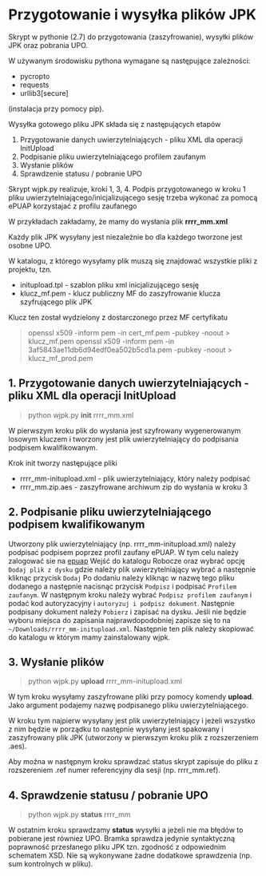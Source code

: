 # Przygotowanie i wysyłka plików JPK

Skrypt w pythonie (2.7) do przygotowania (zaszyfrowanie), wysyłki plików JPK oraz pobrania UPO.

W używanym środowisku pythona wymagane są następujące zależności:

* pycropto
* requests
* urllib3[secure]

(instalacja przy pomocy pip).

Wysyłka gotowego pliku JPK składa się z następujących etapów

1. Przygotowanie danych uwierzytelniających - pliku XML dla operacji InitUpload
2. Podpisanie pliku uwierzytelniającego profilem zaufanym
3. Wysłanie plików
4. Sprawdzenie statusu / pobranie UPO

Skrypt wjpk.py realizuje, kroki 1, 3, 4. Podpis przygotowanego w kroku 1 pliku uwierzytelniającego/inicjalizującego sesję trzeba wykonać za pomocą ePUAP korzystajać z profilu zaufanego

W przykładach zakładamy, że mamy do wysłania plik **rrrr_mm.xml**

Każdy plik JPK wysyłany jest niezależnie bo dla każdego tworzone jest osobne UPO.

W katalogu, z którego wysyłamy plik muszą się znajdować wszystkie pliki z projektu, tzn.

* initupload.tpl - szablon pliku xml inicjalizującego sesję
* klucz_mf.pem - klucz publiczny MF do zaszyfrowanie klucza szyfrującego plik JPK

Klucz ten został wydzielony z dostarczonego przez MF certyfikatu
> openssl x509 -inform pem -in cert_mf.pem -pubkey -noout > klucz_mf.pem
> openssl x509 -inform pem -in 3af5843ae11db6d94edf0ea502b5cd1a.pem -pubkey -noout > klucz_mf_prod.pem

## 1. Przygotowanie danych uwierzytelniających - pliku XML dla operacji InitUpload

> python wjpk.py **init** rrrr_mm.xml

W pierwszym kroku plik do wysłania jest szyfrowany wygenerowanym losowym kluczem i tworzony jest
plik uwierzytelniający do podpisania podpisem kwalifikowanym.

Krok init tworzy następujące pliki 

* rrrr_mm-initupload.xml - plik uwierzytelniający, który należy podpisać
* rrrr_mm.zip.aes - zaszyfrowane archiwum zip do wysłania w kroku 3

## 2. Podpisanie pliku uwierzytelniającego podpisem kwalifikowanym

Utworzony plik uwierzytelniający (np. rrrr_mm-initupload.xml) należy podpisać podpisem poprzez profil zaufany ePUAP.
W tym celu należy zalogować sie na [epuap](https://epuap.gov.pl/wps/myportal/aplikacje/skrzynka)
Wejść do katalogu Robocze oraz wybrać opcję `Dodaj plik z dysku` gdzie należy plik uwierzytelniający wybrać a następnie kliknąc przycisk `Dodaj`
Po dodaniu należy kliknąc w nazwę tego pliku dodanego a następnie nacisnąc przycisk `Podpisz` i podpisać `Profilem zaufanym`. W następnym kroku należy wybrać `Podpisz profilem zaufanym` i podać kod autoryzacyjny i `autoryzuj i podpisz dokument`. Następnie podpisany dokument należy `Pobierz` i zapisać na dysku. Jeśli nie będzie wyboru miejsca do zapisania najprawdopodobniej zapisze się to na `~/Downloads/rrrr_mm-initupload.xml`. Następnie ten plik należy skopiować do katalogu w którym mamy zainstalowany wjpk.

## 3. Wysłanie plików

> python wjpk.py **upload** rrrr_mm-initupload.xml

W tym kroku wysyłamy zaszyfrowane pliki przy pomocy komendy **upload**.
Jako argument podajemy nazwę podpisanego pliku uwierzytelniającego.

W kroku tym najpierw wysyłany jest plik uwierzytelniający i jeżeli wszystko z nim będzie w porządku to 
następnie wysyłany jest spakowany i zaszyfrowany plik JPK (utworzony w pierwszym kroku plik z rozszerzeniem .aes).

Aby moźna w następnym kroku sprawdzać status skrypt zapisuje do pliku z rozszereniem .ref numer referencyjny dla sesji
(np. rrrr_mm.ref).

## 4. Sprawdzenie statusu / pobranie UPO

> python wjpk.py **status** rrrr_mm

W ostatnim kroku sprawdzamy **status** wysyłki a jeżeli nie ma błędów to pobierane jest równiez UPO.
Bramka sprawdza jedynie syntaktyczną poprawność przesłanego pliku JPK tzn. zgodność z odpowiednim schematem XSD.
Nie są wykonywane żadne dodatkowe sprawdzenia (np. sum kontrolnych w pliku).
